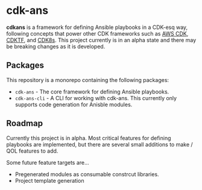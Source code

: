 # cdk-ans

**cdkans** is a framework for defining Ansible playbooks in a CDK-esq way, following concepts that power other CDK frameworks such as [AWS CDK](https://github.com/aws/aws-cdk), [CDKTF](https://github.com/hashicorp/terraform-cdk), and [CDK8s](https://github.com/cdk8s-team/cdk8s). This project currently is in an alpha state and there may be breaking changes as it is developed.

## Packages
This repository is a monorepo containing the following packages:

* `cdk-ans` - The core framework for defining Ansible playbooks.
* `cdk-ans-cli` - A CLI for working with cdk-ans. This currently only supports code generation for Anisble modules.

## Roadmap

Currently this project is in alpha. Most critical features for defining playbooks are implemented, but there are several small additions to make / QOL features to add.

Some future feature targets are...

* Pregenerated modules as consumable constrcut libraries.
* Project template generation